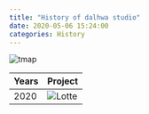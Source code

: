 ```yaml
---
title: "History of dalhwa studio"
date: 2020-05-06 15:24:00
categories: History
---
```


![tmap](https://user-images.githubusercontent.com/64881706/81246833-8f5acf80-9053-11ea-91ca-140fc1783c55.gif)

| Years | Project |
| - | - |
| 2020 | ![Lotte](https://user-images.githubusercontent.com/64881706/82163721-cd73b100-98e7-11ea-9295-35e93432b37d.jpg)|

